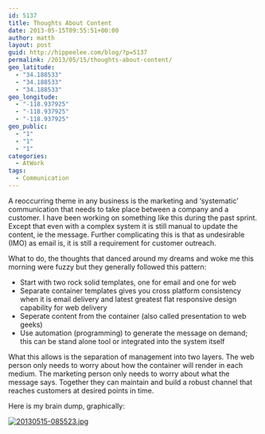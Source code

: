 ```yaml
---
id: 5137
title: Thoughts About Content
date: 2013-05-15T09:55:51+00:00
author: matth
layout: post
guid: http://hippeelee.com/blog/?p=5137
permalink: /2013/05/15/thoughts-about-content/
geo_latitude:
  - "34.188533"
  - "34.188533"
  - "34.188533"
geo_longitude:
  - "-118.937925"
  - "-118.937925"
  - "-118.937925"
geo_public:
  - "1"
  - "1"
  - "1"
categories:
  - AtWork
tags:
  - Communication
---
```

A reoccurring theme in any business is the marketing and &#8216;systematic&#8217; communication that needs to take place between a company and a customer. I have been working on something like this during the past sprint. Except that even with a complex system it is still manual to update the content, ie the message. Further complicating this is that as undesirable (IMO) as email is, it is still a requirement for customer outreach. 

What to do, the thoughts that danced around my dreams and woke me this morning were fuzzy but they generally followed this pattern:

  * Start with two rock solid templates, one for email and one for web
  * Separate container templates gives you cross platform consistency when it is email delivery and latest greatest flat responsive design capability for web delivery
  * Seperate content from the container (also called presentation to web geeks)
  * Use automation (programming) to generate the message on demand; this can be stand alone tool or integrated into the system itself

What this allows is the separation of management into two layers. The web person only needs to worry about how the container will render in each medium. The marketing person only needs to worry about what the message says. Together they can maintain and build a robust channel that reaches customers at desired points in time. 

Here is my brain dump, graphically:

[<img src="http://localhost/wp-content/uploads/2013/05/20130515-085523.jpg" alt="20130515-085523.jpg" class="alignnone size-full" />](http://localhost/wp-content/uploads/2013/05/20130515-085523.jpg)